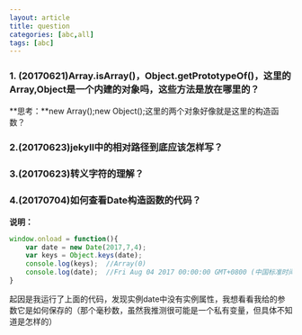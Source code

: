 ```yaml
---
layout: article
title: question
categories: [abc,all]
tags: [abc]
---
```

### 1. (20170621)Array.isArray()，Object.getPrototypeOf()，这里的Array,Object是一个内建的对象吗，这些方法是放在哪里的？
**思考：**new Array();new Object();这里的两个对象好像就是这里的构造函数？
### 2.(20170623)jekyll中的相对路径到底应该怎样写？
### 3.(20170623)转义字符的理解？
### 4.(20170704)如何查看Date构造函数的代码？
**说明：**
```javascript
window.onload = function(){
	var date = new Date(2017,7,4);
	var keys = Object.keys(date);
	console.log(keys);	//Array(0)
	console.log(date);	//Fri Aug 04 2017 00:00:00 GMT+0800 (中国标准时间)
}
```
起因是我运行了上面的代码，发现实例date中没有实例属性，我想看看我给的参数它是如何保存的（那个毫秒数，虽然我推测很可能是一个私有变量，但具体不知道是怎样的）